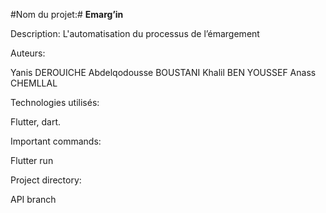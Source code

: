 #Nom du projet:#
**Emarg’in**


Description:
L'automatisation du processus de l’émargement

Auteurs:

Yanis DEROUICHE 
Abdelqodousse BOUSTANI
Khalil BEN YOUSSEF
Anass CHEMLLAL

Technologies utilisés:

Flutter, dart.


Important commands:

Flutter run

Project directory:

API branch

